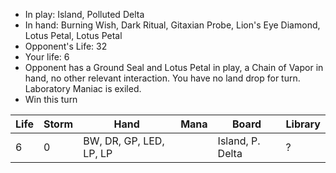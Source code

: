 - In play: Island, Polluted Delta
- In hand: Burning Wish, Dark Ritual, Gitaxian Probe, Lion's Eye Diamond, Lotus
  Petal, Lotus Petal
- Opponent's Life: 32
- Your life: 6
- Opponent has a Ground Seal and Lotus Petal in play, a Chain of Vapor in hand,
  no other relevant interaction. You have no land drop for turn. Laboratory
  Maniac is exiled.
- Win this turn

| Life | Storm | Hand                    | Mana | Board            | Library |
| ---- | ----- | ----------------------- | ---- | ---------------- | ------- |
| 6    | 0     | BW, DR, GP, LED, LP, LP |      | Island, P. Delta | ?       |
